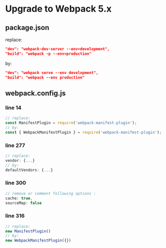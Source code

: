 # Upgrade to Webpack 5.x

## package.json

replace:

```json
"dev": "webpack-dev-server --env=development",
"build": "webpack -p --env=production"
```

by:

```json
"dev": "webpack serve --env development",
"build": "webpack --env production"
```

## webpack.config.js

### line 14

```js
// replace:
const ManifestPlugin = require('webpack-manifest-plugin');
// by:
const { WebpackManifestPlugin } = require('webpack-manifest-plugin');
```

### line 277

```js
// replace:
vendor: {...}
// by:
defaultVendors: {...}
```

### line 300

```js
// remove or comment following options :
cache: true,
sourceMap: false
```

### line 316

```js
// replace:
new ManifestPlugin()
// by:
new WebpackManifestPlugin({})
```
